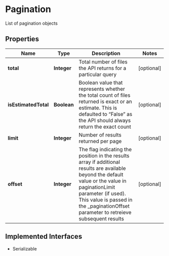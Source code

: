 

# Pagination

List of pagination objects

## Properties

Name | Type | Description | Notes
------------ | ------------- | ------------- | -------------
**total** | **Integer** | Total number of files the API returns for a particular query |  [optional]
**isEstimatedTotal** | **Boolean** | Boolean value that represents whether the total count of files returned is exact or an estimate. This is defaulted to  “False” as the API should always return the exact count |  [optional]
**limit** | **Integer** | Number of results returned per page |  [optional]
**offset** | **Integer** | The flag indicating the position in the results array if additional results are available beyond the default value or the value in paginationLimit parameter (if used). This value is passed in the _paginationOffset parameter to retreieve subsequent results |  [optional]


## Implemented Interfaces

* Serializable


